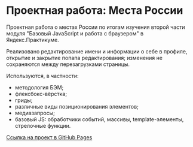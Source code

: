# Проектная работа: Места России

Проектная работа о местах России по итогам изучения второй части модуля "Базовый JavaScript и работа с браузером" в Яндекс.Практикуме.

Реализовано редактирование имени и информации о себе в профиле, открытие и закрытие попапа редактирования; изменения не сохраняются между перезагрузками страницы.

Используются, в частности:
* методология БЭМ;
* флексбокс-вёрстка;
* гриды;
* различные виды позиционирования элементов;
* медиазапросы;
* базовый JS: обработчики событий, массивы, template-элементы, стрелочные функции.

[Ссылка на проект в GitHub Pages](https://e-zotova.github.io/mesto/)
